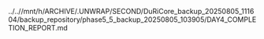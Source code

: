 ../..//mnt/h/ARCHIVE/.UNWRAP/SECOND/DuRiCore_backup_20250805_111604/backup_repository/phase5_5_backup_20250805_103905/DAY4_COMPLETION_REPORT.md